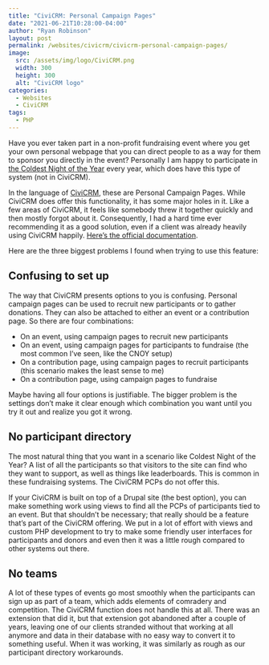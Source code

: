 ```yaml
---
title: "CiviCRM: Personal Campaign Pages"
date: "2021-06-21T10:28:00-04:00"
author: "Ryan Robinson"
layout: post
permalink: /websites/civicrm/civicrm-personal-campaign-pages/
image: 
  src: /assets/img/logo/CiviCRM.png
  width: 300
  height: 300
  alt: "CiviCRM logo"
categories:
  - Websites
  - CiviCRM
tags:
  - PHP
---
```


Have you ever taken part in a non-profit fundraising event where you get your own personal webpage that you can direct people to as a way for them to sponsor you directly in the event? Personally I am happy to participate in [the Coldest Night of the Year](https://cnoy.org/home) every year, which does have this type of system (not in CiviCRM).

In the language of [CiviCRM](/crm/civicrm/civicrm-overview/), these are Personal Campaign Pages. While CiviCRM does offer this functionality, it has some major holes in it. Like a few areas of CiviCRM, it feels like somebody threw it together quickly and then mostly forgot about it. Consequently, I had a hard time ever recommending it as a good solution, even if a client was already heavily using CiviCRM happily. [Here’s the official documentation](https://docs.civicrm.org/user/en/latest/contributions/personal-campaign-pages/).

Here are the three biggest problems I found when trying to use this feature:

## Confusing to set up

The way that CiviCRM presents options to you is confusing. Personal campaign pages can be used to recruit new participants or to gather donations. They can also be attached to either an event or a contribution page. So there are four combinations:

- On an event, using campaign pages to recruit new participants
- On an event, using campaign pages for participants to fundraise (the most common I’ve seen, like the CNOY setup)
- On a contribution page, using campaign pages to recruit participants (this scenario makes the least sense to me)
- On a contribution page, using campaign pages to fundraise

Maybe having all four options is justifiable. The bigger problem is the settings don’t make it clear enough which combination you want until you try it out and realize you got it wrong.

## No participant directory

The most natural thing that you want in a scenario like Coldest Night of the Year? A list of all the participants so that visitors to the site can find who they want to support, as well as things like leaderboards. This is common in these fundraising systems. The CiviCRM PCPs do not offer this.

If your CiviCRM is built on top of a Drupal site (the best option), you can make something work using views to find all the PCPs of participants tied to an event. But that shouldn’t be necessary; that really should be a feature that’s part of the CiviCRM offering. We put in a lot of effort with views and custom PHP development to try to make some friendly user interfaces for participants and donors and even then it was a little rough compared to other systems out there.

## No teams

A lot of these types of events go most smoothly when the participants can sign up as part of a team, which adds elements of comradery and competition. The CiviCRM function does not handle this at all. There was an extension that did it, but that extension got abandoned after a couple of years, leaving one of our clients stranded without that working at all anymore and data in their database with no easy way to convert it to something useful. When it was working, it was similarly as rough as our participant directory workarounds.
